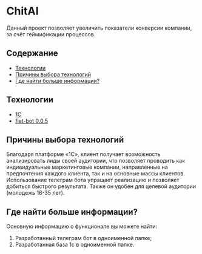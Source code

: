 # ChitAI

Данный проект позволяет увеличить показатели конверсии компании, за счёт геймификации процессов.
## Содержание
- [Технологии](#технологии)
-  [Причины выбора технологий](#Причины-выбора-технологий)
- [Где найти больше информации?](#где-найти-больше-информации)

## Технологии
- [1С](https://1c.ru/)
- [flet-bot 0.0.5](https://pypi.org/project/flet-bot/)

## Причины выбора технологий
Благодаря платформе «1С», клиент получает возможность анализировать лиды своей аудитории, что позволяет проводить как индивидуальные маркетинговые компании, направленные на предпочтения каждого клиента, так и  на основные массы клиентов.
Использование телеграм бота упращает реализацию и позволяет добиться быстрого результата. Также он удобен для целевой аудитории (молодежь 16-35 лет). 

## Где найти больше информации?
Основную информацию о функционале вы можете найти:
1) Разработанный телеграм бот в одноименной папке;
2) Разработанная база 1с в одноименной папке.


